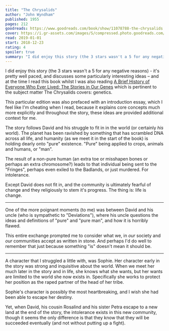 ```yaml
---
title: "The Chrysalids"
author: "John Wyndham"
published: 1955
pages: 212
goodreads: https://www.goodreads.com/book/show/11078788-the-chrysalids
cover: https://i.gr-assets.com/images/S/compressed.photo.goodreads.com/books/1456558853l/11078788._SX98_.jpg
read: 2019-01-01
start: 2018-12-23
rating: 4
spoiler: true
summary: "I did enjoy this story (the 3 stars wasn't a 5 for any negative reasons) - it's pretty well paced, and discusses some particularly interesting ideas – and at the time I read this book whilst I was also reading [A Brief History of Everyone Who Ever Lived: The Stories in Our Genes](https://www.goodreads.com/book/show/30135182.A_Brief_History_of_Everyone_Who_Ever_Lived_The_Stories_in_Our_Genes \"A Brief History of Everyone Who Ever Lived The Stories in Our Genes by Adam Rutherford\") which is pertinent to the subject matter The Chrysalids covers: genetics."
---
```


I did enjoy this story (the 3 stars wasn't a 5 for any negative reasons) - it's pretty well paced, and discusses some particularly interesting ideas – and at the time I read this book whilst I was also reading [A Brief History of Everyone Who Ever Lived: The Stories in Our Genes](https://www.goodreads.com/book/show/30135182.A_Brief_History_of_Everyone_Who_Ever_Lived_The_Stories_in_Our_Genes "A Brief History of Everyone Who Ever Lived The Stories in Our Genes by Adam Rutherford") which is pertinent to the subject matter The Chrysalids covers: genetics.  
  
This particular edition was also prefaced with an introduction essay, which I feel like I'm cheating when I read, because it explains core concepts much more explicitly and throughout the story, these ideas are provided additional context for me.  
  
The story follows David and his struggle to fit in in the world (or certainly _his_ world). The planet has been ravished by something that has scrambled DNA across all life, and humanity (as we meet it in the start of the book) is holding dearly onto "pure" existence. "Pure" being applied to crops, animals and humans, or "man".  
  
The result of a non-pure human (an extra toe or misshapen bones or perhaps an extra chromosome?) leads to that individual being sent to the "Fringes", perhaps even exiled to the Badlands, or just murdered. For intolerance.  
  
Except David does not fit in, and the community is ultimately fearful of change and they religiously to stem it's progress. The thing is: life is change.  
  
---  
  
One of the more poignant moments (to me) was between David and his uncle (who is sympathetic to "Deviations"), where his uncle questions the ideas and definitions of "pure" and "pure man", and how it is horribly flawed.  
  
This entire exchange prompted me to consider what we, in _our_ society and _our_ communities accept as written in stone. And perhaps I'd do well to remember that just because something "is" doesn't mean it should be.  
  
---  
  
A character that I struggled a little with, was Sophie. Her character early in the story was strong and inquisitive about the world. When we meet her much later in the story and in life, she knows what she wants, but her wants are limited to the world she now exists in. Specifically she works to protect her position as the raped partner of the head of her tribe.  
  
Sophie's character is possibly the most heartbreaking, and I wish she had been able to escape her destiny.  
  
Yet, when David, his cousin Rosalind and his sister Petra escape to a new land at the end of the story, the intolerance exists in this new community, though it seems the only difference is that they know that they will be succeeded eventually (and not without putting up a fight).